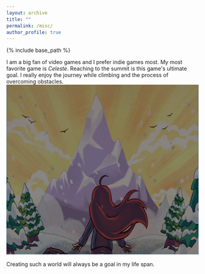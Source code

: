 ```yaml
---
layout: archive
title: ""
permalink: /misc/
author_profile: true
---
```


{% include base_path %}

 I am a big fan of video games and I prefer indie games most. My most favorite game is <i>Celeste</i>. Reaching to the summit is this game's ultimate goal. I really enjoy the journey while climbing and the process of overcoming obstacles.
<br/><img src='/images/celeste.png' width="800" height="445">

Creating such a world will always be a goal in my life span.

